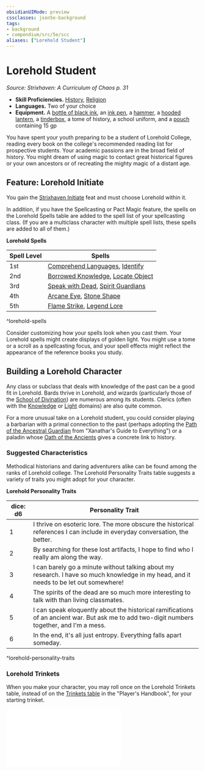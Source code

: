 ```yaml
---
obsidianUIMode: preview
cssclasses: json5e-background
tags:
- background
- compendium/src/5e/scc
aliases: ["Lorehold Student"]
---
```

# Lorehold Student
*Source: Strixhaven: A Curriculum of Chaos p. 31*  

- **Skill Proficiencies.** [History](rules/skills.md#History), [Religion](rules/skills.md#Religion)  
- **Languages.** Two of your choice  
- **Equipment.** A [bottle of black ink](compendium/items/ink-1-ounce-bottle.md), an [ink pen](compendium/items/ink-pen.md), a [hammer](compendium/items/hammer.md), a [hooded lantern](compendium/items/hooded-lantern.md), a [tinderbox](compendium/items/tinderbox.md), a tome of history, a school uniform, and a [pouch](compendium/items/pouch.md) containing 15 gp  

You have spent your youth preparing to be a student of Lorehold College, reading every book on the college's recommended reading list for prospective students. Your academic passions are in the broad field of history. You might dream of using magic to contact great historical figures or your own ancestors or of recreating the mighty magic of a distant age.

## Feature: Lorehold Initiate

You gain the [Strixhaven Initiate](compendium/feats/strixhaven-initiate-scc.md) feat and must choose Lorehold within it.

In addition, if you have the Spellcasting or Pact Magic feature, the spells on the Lorehold Spells table are added to the spell list of your spellcasting class. (If you are a multiclass character with multiple spell lists, these spells are added to all of them.)

**Lorehold Spells**

| Spell Level | Spells |
|-------------|--------|
| 1st | [Comprehend Languages](compendium/spells/comprehend-languages.md), [Identify](compendium/spells/identify.md) |
| 2nd | [Borrowed Knowledge](compendium/spells/borrowed-knowledge-scc.md), [Locate Object](compendium/spells/locate-object.md) |
| 3rd | [Speak with Dead](compendium/spells/speak-with-dead.md), [Spirit Guardians](compendium/spells/spirit-guardians.md) |
| 4th | [Arcane Eye](compendium/spells/arcane-eye.md), [Stone Shape](compendium/spells/stone-shape.md) |
| 5th | [Flame Strike](compendium/spells/flame-strike.md), [Legend Lore](compendium/spells/legend-lore.md) |
^lorehold-spells

Consider customizing how your spells look when you cast them. Your Lorehold spells might create displays of golden light. You might use a tome or a scroll as a spellcasting focus, and your spell effects might reflect the appearance of the reference books you study.

## Building a Lorehold Character

Any class or subclass that deals with knowledge of the past can be a good fit in Lorehold. Bards thrive in Lorehold, and wizards (particularly those of the [School of Divination](compendium/classes/wizard-school-of-divination.md)) are numerous among its students. Clerics (often with the [Knowledge](compendium/classes/cleric-knowledge-domain.md) or [Light](compendium/classes/cleric-light-domain.md) domains) are also quite common.

For a more unusual take on a Lorehold student, you could consider playing a barbarian with a primal connection to the past (perhaps adopting the [Path of the Ancestral Guardian](compendium/classes/barbarian-path-of-the-ancestral-guardian-xge.md) from "Xanathar's Guide to Everything") or a paladin whose [Oath of the Ancients](compendium/classes/paladin-oath-of-the-ancients.md) gives a concrete link to history.

### Suggested Characteristics

Methodical historians and daring adventurers alike can be found among the ranks of Lorehold college. The Lorehold Personality Traits table suggests a variety of traits you might adopt for your character.

**Lorehold Personality Traits**

| dice: d6 | Personality Trait |
|----------|-------------------|
| 1 | I thrive on esoteric lore. The more obscure the historical references I can include in everyday conversation, the better. |
| 2 | By searching for these lost artifacts, I hope to find who I really am along the way. |
| 3 | I can barely go a minute without talking about my research. I have so much knowledge in my head, and it needs to be let out somewhere! |
| 4 | The spirits of the dead are so much more interesting to talk with than living classmates. |
| 5 | I can speak eloquently about the historical ramifications of an ancient war. But ask me to add two-digit numbers together, and I'm a mess. |
| 6 | In the end, it's all just entropy. Everything falls apart someday. |
^lorehold-personality-traits

### Lorehold Trinkets

When you make your character, you may roll once on the Lorehold Trinkets table, instead of on the [Trinkets table](compendium/items/trinket.md) in the "Player's Handbook", for your starting trinket.

![Lorehold Trinkets](compendium/tables/lorehold-trinkets-scc.md)